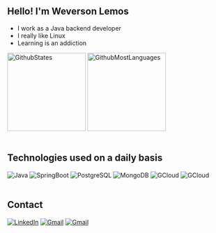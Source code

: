 ## Hello! I'm Weverson Lemos

- I work as a Java backend developer
- I really like Linux
- Learning is an addiction

<div style="display: inline_block">

<img height="180em" alt="GithubStates" src="https://github-readme-stats.vercel.app/api?username=WeversonL&show_icons=true&theme=dark#gh-dark-mode-only" />
<img height="180em" alt="GithubMostLanguages" src="https://github-readme-stats.vercel.app/api/top-langs/?username=WeversonL&layout=compact&theme=dark#gh-dark-mode-only" />

</div></br>

## Technologies used on a daily basis

<div style="display: inline_block">

  <img align="center" alt="Java" src="https://img.shields.io/badge/Java-ED8B00?style=for-the-badge&logo=openjdk&logoColor=white" />
  <img align="center" alt="SpringBoot" src="https://img.shields.io/badge/Spring-6DB33F?style=for-the-badge&logo=spring&logoColor=white" />
  <img align="center" alt="PostgreSQL" src="https://img.shields.io/badge/PostgreSQL-316192?style=for-the-badge&logo=postgresql&logoColor=white" />
  <img align="center" alt="MongoDB" src="https://img.shields.io/badge/MongoDB-4EA94B?style=for-the-badge&logo=mongodb&logoColor=white" />
  <img align="center" alt="GCloud" src="https://img.shields.io/badge/Google_Cloud-4285F4?style=for-the-badge&logo=google-cloud&logoColor=white" />
  <img align="center" alt="GCloud" src="https://img.shields.io/badge/GNU%20Bash-4EAA25?style=for-the-badge&logo=GNU%20Bash&logoColor=white" />

</div><br/>

## Contact

<div style="display: inline_block">

<a href="https://www.linkedin.com/in/weversonlemos/" target="_blank"><img align="center" alt="LinkedIn" src="https://img.shields.io/badge/LinkedIn-0077B5?style=for-the-badge&logo=linkedin&logoColor=white"/></a>
<a href="https://github.com/WeversonL" target="_blank"><img align="center" alt="Gmail" src="https://img.shields.io/badge/GitHub-100000?style=for-the-badge&logo=github&logoColor=white"/></a>
<a href="mailto:weversonlemos10@gmail.com" target="_blank"><img align="center" alt="Gmail" src="https://img.shields.io/badge/Gmail-D14836?style=for-the-badge&logo=gmail&logoColor=white"/></a>

</div>
